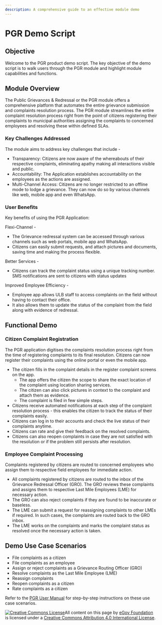 ```yaml
---
description: A comprehensive guide to an effective module demo
---
```


# PGR Demo Script

## Objective

Welcome to the PGR product demo script. The key objective of the demo script is to walk users through the PGR module and highlight module capabilities and functions.

## Module Overview

The Public Grievances & Redressal or the PGR module offers a comprehensive platform that automates the entire grievance submission and complaints resolution process. The PGR module streamlines the entire complaint resolution process right from the point of citizens registering their complaints to municipal authorities assigning the complaints to concerned employees and resolving these within defined SLAs. 

### Key Challenges Addressed

The module aims to address key challenges that include -

* Transparency:  Citizens are now aware of the whereabouts of their respective complaints, eliminating apathy making all interactions visible and public.
* Accountability: The Application establishes accountability on the employees as the actions are assigned.
* Multi-Channel Access: Citizens are no longer restricted to an offline mode to lodge a grievance. They can now do so by various channels like web, mobile app and even WhatsApp.

### User Benefits

Key benefits of using the PGR Application:

Flexi-Channel - 

* The Grievance redressal system can be accessed through various channels such as web portals, mobile app and WhatsApp. 
* Citizens can easily submit requests, and attach pictures and documents, saving time and making the process flexible.

Better Services -

* Citizens can track the complaint status using a unique tracking number. SMS  notifications are sent to citizens with status updates

Improved Employee Efficiency -

* Employee app allows ULB staff to access complaints on the field without having to contact their office. 
* It also allows them to update the status of the complaint from the field along with evidence of redressal.

## **Functional Demo** 

### **Citizen Complaint Registration** 

The PGR application digitises the complaints resolution process right from the time of registering complaints to its final resolution. Citizens can now register their complaints using the online portal or even the mobile app.

* The citizen fills in the complaint details in the register complaint screens on the app.
  * The app offers the citizen the scope to share the exact location of the complaint using location sharing services.
  * The citizen can also click pictures in context to the complaint and attach them as evidence.
  * The complaint is filed in few simple steps.
* Citizens receive automated notifications at each step of the complaint resolution process - this enables the citizen to track the status of their complaints easily.
* Citizens can log in to their accounts and check the live status of their complaints anytime.
* Citizens can rate and give their feedback on the resolved complaints.
* Citizens can also reopen complaints in case they are not satisfied with the resolution or if the problem still persists after resolution.

### Employee Complaint Processing

Complaints registered by citizens are routed to concerned employees who assign them to respective field employees for immediate action.

* All complaints registered by citizens are routed to the inbox of the Grievance Redressal Officer \(GRO\). The GRO reviews these complaints and assigns them to respective Last Mile Employees \(LME\) for necessary action.
* The GRO can also reject complaints if they are found to be inaccurate or baseless.
* The LME can submit a request for reassigning complaints to other LMEs if required. In such cases, the complaints are routed back to the GRO inbox.
* The LME works on the complaints and marks the complaint status as resolved once the necessary action is taken.

## Demo Use Case Scenarios

* File complaints as a citizen
* File complaints as an employee
* Assign or reject complaints as a Grievance Routing Officer \(GRO\)
* Resolve complaints as the Last Mile Employee \(LME\)
* Reassign complaints
* Reopen complaints as a citizen
* Rate complaints as a citizen

Refer to the [PGR User Manual](pgr-user-manual/) for step-by-step instructions on these use case scenarios.



 

  




 [![Creative Commons License](https://i.creativecommons.org/l/by/4.0/80x15.png)](http://creativecommons.org/licenses/by/4.0/)All content on this page by [eGov Foundation ](https://egov.org.in/)is licensed under a [Creative Commons Attribution 4.0 International License](http://creativecommons.org/licenses/by/4.0/).


